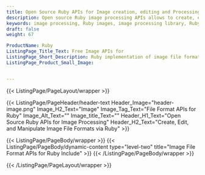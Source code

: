 ```yaml
---
title: Open Source Ruby APIs for Image creation, editing and Processing
description: Open source Ruby image processing APIs allows to create, edit & manipulate popular image formats (PNG, JPEG, BMP, TIFF).
keywords: image processing, Ruby images, image processing library, Ruby PNG API, Ruby JPG, Ruby image API, Ruby Image creation, draw a circle on an image, copy an image, paint an image into another image, draw a line on an image, cast an image, cache an image, add two images, Modify images, Image filtering API, C fade image , image filtering API, image animation, 3d image rendering, plasma effect, Ruby Image Binarization, Display images, Transform images in Ruby
draft: false
weight: 67

ProductName: Ruby
ListingPage_Title_Text: Free Image APIs for
ListingPage_Short_Description: Ruby implementation of image file formats. It allows developers to generate, modify, resize, crop and convert numerous image file formats with ease.
ListingPage_Product_Small_Image: 


---
```


{{< ListingPage/PageLayout/wrapper >}}

{{< ListingPage/PageHeader/header-text
Header_Image="header-image.png"
Image_H2_Text="Image"
Image_Tag_Text="File Format APIs for Ruby"
Image_Alt_Text=""
Image_title_Text=""
Header_H1_Text="Open Source Ruby APIs for Image Processing"
Header_H2_Text="Create, Edit, and Manipulate Image File Formats via Ruby" >}}

{{< ListingPage/PageBody/wrapper >}}
{{< ListingPage/PageBody/dynamic-content type="level-two" title="Image File Format APIs for Ruby Include" >}}
{{< /ListingPage/PageBody/wrapper >}}

{{< /ListingPage/PageLayout/wrapper >}}